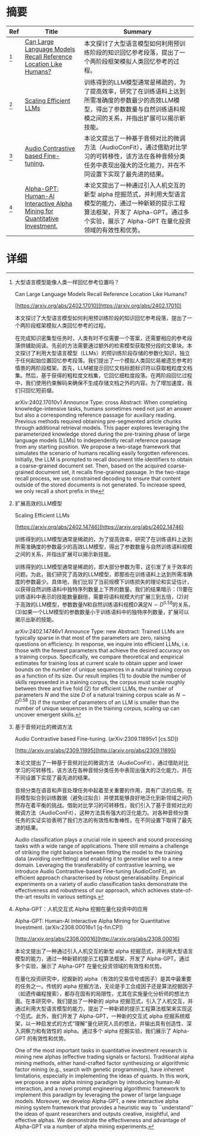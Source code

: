 # 摘要

| Ref | Title | Summary |
| --- | --- | --- |
| [^1] | [Can Large Language Models Recall Reference Location Like Humans?](https://arxiv.org/abs/2402.17010) | 本文探讨了大型语言模型如何利用预训练阶段的知识回忆参考段落，提出了一个两阶段框架模拟人类回忆参考的过程。 |
| [^2] | [Scaling Efficient LLMs](https://arxiv.org/abs/2402.14746) | 训练得到的LLM模型通常是稀疏的，为了提高效率，研究了在训练语料上达到所需准确度的参数最少的高效LLM模型，得出了参数数量与自然训练语料规模之间的关系，并指出扩展可以揭示新技能。 |
| [^3] | [Audio Contrastive based Fine-tuning.](http://arxiv.org/abs/2309.11895) | 本论文提出了一种基于音频对比的微调方法（AudioConFit），通过借助对比学习的可转移性，该方法在各种音频分类任务中表现出强大的泛化能力，并在不同设置下实现了最先进的结果。 |
| [^4] | [Alpha-GPT: Human-AI Interactive Alpha Mining for Quantitative Investment.](http://arxiv.org/abs/2308.00016) | 本论文提出了一种通过引入人机交互的新型 alpha 挖掘范式，并利用大型语言模型的能力，通过一种新颖的提示工程算法框架，开发了 Alpha-GPT。通过多个实验，展示了 Alpha-GPT 在量化投资领域的有效性和优势。 |

# 详细

[^1]: 大型语言模型能像人类一样回忆参考位置吗？

    Can Large Language Models Recall Reference Location Like Humans?

    [https://arxiv.org/abs/2402.17010](https://arxiv.org/abs/2402.17010)

    本文探讨了大型语言模型如何利用预训练阶段的知识回忆参考段落，提出了一个两阶段框架模拟人类回忆参考的过程。

    

    在完成知识密集型任务时，人类有时不仅需要一个答案，还需要相应的参考段落供辅助阅读。先前的方法需要通过额外的检索模型获取预分段的文章块。本文探讨了利用大型语言模型（LLMs）的预训练阶段存储的参数化知识，独立于任何起始位置回忆参考段落。我们提出了一个模拟人类回忆易被遗忘参考的情景的两阶段框架。首先，LLM被提示回忆文档标题标识符以获取粗粒度文档集。然后，基于获得的粗粒度文档集，它回忆细粒度段落。在两阶段回忆过程中，我们使用约束解码来确保不生成存储文档之外的内容。为了增加速度，我们只回忆短前缀。

    arXiv:2402.17010v1 Announce Type: cross  Abstract: When completing knowledge-intensive tasks, humans sometimes need not just an answer but also a corresponding reference passage for auxiliary reading. Previous methods required obtaining pre-segmented article chunks through additional retrieval models. This paper explores leveraging the parameterized knowledge stored during the pre-training phase of large language models (LLMs) to independently recall reference passage from any starting position. We propose a two-stage framework that simulates the scenario of humans recalling easily forgotten references. Initially, the LLM is prompted to recall document title identifiers to obtain a coarse-grained document set. Then, based on the acquired coarse-grained document set, it recalls fine-grained passage. In the two-stage recall process, we use constrained decoding to ensure that content outside of the stored documents is not generated. To increase speed, we only recall a short prefix in the 
    
[^2]: 扩展高效的LLM模型

    Scaling Efficient LLMs

    [https://arxiv.org/abs/2402.14746](https://arxiv.org/abs/2402.14746)

    训练得到的LLM模型通常是稀疏的，为了提高效率，研究了在训练语料上达到所需准确度的参数最少的高效LLM模型，得出了参数数量与自然训练语料规模之间的关系，并指出扩展可以揭示新技能。

    

    训练得到的LLM模型通常是稀疏的，即大部分参数为零，这引发了关于效率的问题。为此，我们研究了高效的LLM模型，即那些在训练语料上达到所需准确度的参数最少。具体地，我们比较了当前规模下训练损失的理论和实证估计，以获得自然训练语料中独特序列数量上下界的数量。我们的结果暗示：(1)要在训练语料中表示的技能数量翻倍，需要将语料规模大约扩展三到五倍，(2)对于高效的LLM模型，参数数量$N$和自然训练语料规模$D$满足$N \sim D^{0.58}$的关系，(3)如果一个LLM模型的参数数量小于训练语料中的独特序列数量，扩展可以揭示出新的技能。

    arXiv:2402.14746v1 Announce Type: new  Abstract: Trained LLMs are typically sparse in that most of the parameters are zero, raising questions on efficiency. In response, we inquire into efficient LLMs, i.e. those with the fewest parameters that achieve the desired accuracy on a training corpus. Specifically, we compare theoretical and empirical estimates for training loss at current scale to obtain upper and lower bounds on the number of unique sequences in a natural training corpus as a function of its size. Our result implies (1) to double the number of skills represented in a training corpus, the corpus must scale roughly between three and five fold (2) for efficient LLMs, the number of parameters $N$ and the size $D$ of a natural training corpus scale as $N \sim D^{0.58}$ (3) if the number of parameters of an LLM is smaller than the number of unique sequences in the training corpus, scaling up can uncover emergent skills.
    
[^3]: 基于音频对比的微调方法

    Audio Contrastive based Fine-tuning. (arXiv:2309.11895v1 [cs.SD])

    [http://arxiv.org/abs/2309.11895](http://arxiv.org/abs/2309.11895)

    本论文提出了一种基于音频对比的微调方法（AudioConFit），通过借助对比学习的可转移性，该方法在各种音频分类任务中表现出强大的泛化能力，并在不同设置下实现了最先进的结果。

    

    音频分类在语音和声音处理任务中起着至关重要的作用，具有广泛的应用。在将模型拟合到训练数据（避免过拟合）并使其能够良好地泛化到新领域之间仍然存在着平衡的挑战。借助对比学习的可转移性，我们引入了基于音频对比的微调方法（AudioConFit），这种方法具有强大的泛化能力。对各种音频分类任务的实证实验表明了我们方法的有效性和鲁棒性，在不同设置下取得了最先进的结果。

    Audio classification plays a crucial role in speech and sound processing tasks with a wide range of applications. There still remains a challenge of striking the right balance between fitting the model to the training data (avoiding overfitting) and enabling it to generalise well to a new domain. Leveraging the transferability of contrastive learning, we introduce Audio Contrastive-based Fine-tuning (AudioConFit), an efficient approach characterised by robust generalisability. Empirical experiments on a variety of audio classification tasks demonstrate the effectiveness and robustness of our approach, which achieves state-of-the-art results in various settings.
    
[^4]: Alpha-GPT：人机交互式 Alpha 挖掘在量化投资中的应用

    Alpha-GPT: Human-AI Interactive Alpha Mining for Quantitative Investment. (arXiv:2308.00016v1 [q-fin.CP])

    [http://arxiv.org/abs/2308.00016](http://arxiv.org/abs/2308.00016)

    本论文提出了一种通过引入人机交互的新型 alpha 挖掘范式，并利用大型语言模型的能力，通过一种新颖的提示工程算法框架，开发了 Alpha-GPT。通过多个实验，展示了 Alpha-GPT 在量化投资领域的有效性和优势。

    

    在量化投资研究中，挖掘新的 alpha（有效的交易信号或因子）是其中最重要的任务之一。传统的 alpha 挖掘方法，无论是手工合成因子还是算法挖掘因子（如遗传编程搜索），都存在固有的局限性，尤其在实施量化分析师的想法方面。在本研究中，我们提出了一种新的 alpha 挖掘范式，引入了人机交互，并通过利用大型语言模型的能力，提出了一种新颖的提示工程算法框架来实现这个范式。此外，我们开发了 Alpha-GPT，一种新的交互式 alpha 挖掘系统框架，以一种启发式的方式“理解”量化研究人员的想法，并输出具有创造性、深入洞察力和有效性的 alpha。通过多个 alpha 挖掘实验，我们展示了 Alpha-GPT 的有效性和优势。

    One of the most important tasks in quantitative investment research is mining new alphas (effective trading signals or factors). Traditional alpha mining methods, either hand-crafted factor synthesizing or algorithmic factor mining (e.g., search with genetic programming), have inherent limitations, especially in implementing the ideas of quants. In this work, we propose a new alpha mining paradigm by introducing human-AI interaction, and a novel prompt engineering algorithmic framework to implement this paradigm by leveraging the power of large language models. Moreover, we develop Alpha-GPT, a new interactive alpha mining system framework that provides a heuristic way to ``understand'' the ideas of quant researchers and outputs creative, insightful, and effective alphas. We demonstrate the effectiveness and advantage of Alpha-GPT via a number of alpha mining experiments.
    

